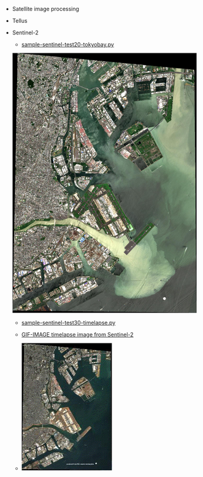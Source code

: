 - Satellite image processing
- Tellus 
- Sentinel-2
    - [sample-sentinel-test20-tokyobay.py](https://github.com/fahmifahim/satellite-image-processing/blob/master/sentinel-test20-tokyobay.py)

    ![sample image from Sentinel-2](images/Masked_Tokyo_Bay.jpg "Tokyo Bay from Sentinel-2")

    - [sample-sentinel-test30-timelapse.py](https://github.com/fahmifahim/satellite-image-processing/blob/master/sentinel-test30-timelapse.py)

    - [GIF-IMAGE timelapse image from Sentinel-2](https://fahmifahim.files.wordpress.com/2020/08/sentinel-test30-timelapse-tokyobay-1.gif)

    - ![GIF-IMAGE timelapse small](sentinel-test50.gif)
